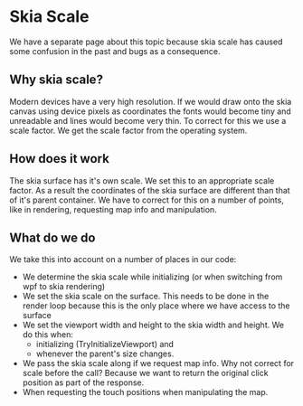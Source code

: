 # Skia Scale

We have a separate page about this topic because skia scale has caused some confusion in the past and bugs as a consequence. 

## Why skia scale?
Modern devices have a very high resolution. If we would draw onto the skia canvas using device pixels as coordinates the fonts would become tiny and unreadable and lines would become very thin. To correct for this we use a scale factor. We get the scale factor from the operating system.

## How does it work
The skia surface has it's own scale. We set this to an appropriate scale factor. As a result the coordinates of the skia surface are different than that of it's parent container. We have to correct for this on a number of points, like in rendering, requesting map info and manipulation.

## What do we do
We take this into account on a number of places in our code:

- We determine the skia scale while initializing (or when switching from wpf to skia rendering)
- We set the skia scale on the surface. This needs to be done in the render loop because this is the only place where we have access to the surface
- We set the viewport width and height to the skia width and height. We do this when:
  - initializing (TryInitializeViewport) and
  - whenever the parent's size changes.
- We pass the skia scale along if we request map info. Why not correct for scale before the call? Because we want to return the original click position as part of the response.
- When requesting the touch positions when manipulating the map.
